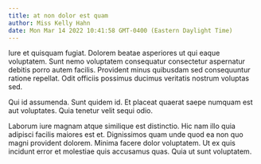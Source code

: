 ```yaml
---
title: at non dolor est quam
author: Miss Kelly Hahn
date: Mon Mar 14 2022 10:41:58 GMT-0400 (Eastern Daylight Time)
---
```

Iure et quisquam fugiat. Dolorem beatae asperiores ut qui eaque voluptatem. Sunt nemo voluptatem consequatur consectetur aspernatur debitis porro autem facilis. Provident minus quibusdam sed consequuntur ratione repellat. Odit officiis possimus ducimus veritatis nostrum voluptas sed.

 Qui id assumenda. Sunt quidem id. Et placeat quaerat saepe numquam est aut voluptates. Quia tenetur velit sequi odio.

 Laborum iure magnam atque similique est distinctio. Hic nam illo quia adipisci facilis maiores est et. Dignissimos quam unde quod ea non quo magni provident dolorem. Minima facere dolor voluptatem. Ut ex quis incidunt error et molestiae quis accusamus quas. Quia ut sunt voluptatem.